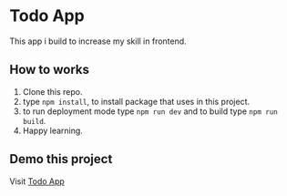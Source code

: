 # Todo App

This app i build to increase my skill in frontend.

## How to works

1. Clone this repo.
2. type `npm install`, to install package that uses in this project.
3. to run deployment mode type `npm run dev` and to build type `npm run build`.
4. Happy learning.

## Demo this project

Visit [Todo App](https://todo-app-3db24.web.app)
